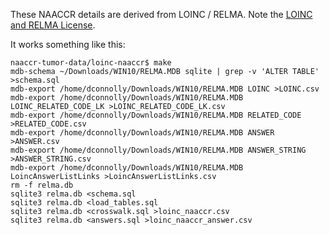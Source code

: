 These NAACCR details are derived from LOINC / RELMA.
Note the [LOINC and RELMA License](https://loinc.org/license/).

It works something like this:

```
naaccr-tumor-data/loinc-naaccr$ make
mdb-schema ~/Downloads/WIN10/RELMA.MDB sqlite | grep -v 'ALTER TABLE' >schema.sql
mdb-export /home/dconnolly/Downloads/WIN10/RELMA.MDB LOINC >LOINC.csv
mdb-export /home/dconnolly/Downloads/WIN10/RELMA.MDB LOINC_RELATED_CODE_LK >LOINC_RELATED_CODE_LK.csv
mdb-export /home/dconnolly/Downloads/WIN10/RELMA.MDB RELATED_CODE >RELATED_CODE.csv
mdb-export /home/dconnolly/Downloads/WIN10/RELMA.MDB ANSWER >ANSWER.csv
mdb-export /home/dconnolly/Downloads/WIN10/RELMA.MDB ANSWER_STRING >ANSWER_STRING.csv
mdb-export /home/dconnolly/Downloads/WIN10/RELMA.MDB LoincAnswerListLinks >LoincAnswerListLinks.csv
rm -f relma.db
sqlite3 relma.db <schema.sql
sqlite3 relma.db <load_tables.sql
sqlite3 relma.db <crosswalk.sql >loinc_naaccr.csv
sqlite3 relma.db <answers.sql >loinc_naaccr_answer.csv
```
